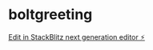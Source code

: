 # boltgreeting

[Edit in StackBlitz next generation editor ⚡️](https://stackblitz.com/~/github.com/prakhar840/boltgreeting)